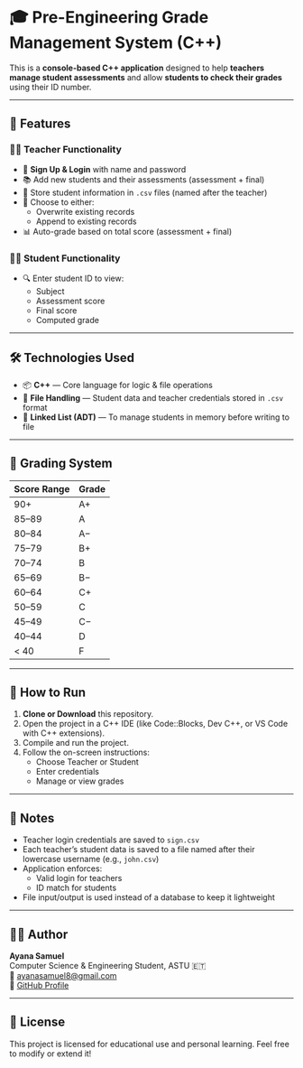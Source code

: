 # 🎓 Pre-Engineering Grade Management System (C++)

This is a **console-based C++ application** designed to help **teachers manage student assessments** and allow **students to check their grades** using their ID number.

---

## 📌 Features

### 👩‍🏫 Teacher Functionality
- 🔐 **Sign Up & Login** with name and password
- 📚 Add new students and their assessments (assessment + final)
- 💾 Store student information in `.csv` files (named after the teacher)
- 📝 Choose to either:
  - Overwrite existing records
  - Append to existing records
- 📊 Auto-grade based on total score (assessment + final)

### 👨‍🎓 Student Functionality
- 🔍 Enter student ID to view:
  - Subject
  - Assessment score
  - Final score
  - Computed grade

---

## 🛠️ Technologies Used

- 📦 **C++** — Core language for logic & file operations
- 📂 **File Handling** — Student data and teacher credentials stored in `.csv` format
- 📄 **Linked List (ADT)** — To manage students in memory before writing to file

---

## 📐 Grading System

| Score Range | Grade |
|-------------|-------|
| 90+         | A+    |
| 85–89       | A     |
| 80–84       | A−    |
| 75–79       | B+    |
| 70–74       | B     |
| 65–69       | B−    |
| 60–64       | C+    |
| 50–59       | C     |
| 45–49       | C−    |
| 40–44       | D     |
| < 40        | F     |

---

## 🚀 How to Run

1. **Clone or Download** this repository.
2. Open the project in a C++ IDE (like Code::Blocks, Dev C++, or VS Code with C++ extensions).
3. Compile and run the project.
4. Follow the on-screen instructions:
   - Choose Teacher or Student
   - Enter credentials
   - Manage or view grades

---

## 🧠 Notes

- Teacher login credentials are saved to `sign.csv`
- Each teacher’s student data is saved to a file named after their lowercase username (e.g., `john.csv`)
- Application enforces:
  - Valid login for teachers
  - ID match for students
- File input/output is used instead of a database to keep it lightweight

---

## 🙋‍♂️ Author

**Ayana Samuel**  
Computer Science & Engineering Student, ASTU 🇪🇹  
📧 ayanasamuel8@gmail.com  
🔗 [GitHub Profile](https://github.com/ayanasamuel8)

---

## 📄 License

This project is licensed for educational use and personal learning. Feel free to modify or extend it!

